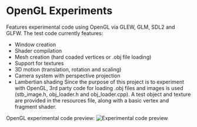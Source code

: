 # OpenGL Experiments
Features experimental code using OpenGL via GLEW, GLM, SDL2 and GLFW. The test code currently features:
  - Window creation
  - Shader compilation
  - Mesh creation (hard coaded vertices or .obj file loading)
  - Support for textures
  - 3D motion (translation, rotation and scaling)
  - Camera system with perspective projection
  - Lambertian shading
Since the purpose of this project is to experiment with OpenGL, 3rd party code for loading .obj files and images is used (stb_image.h, obj_loader.h and obj_loader.cpp). A test object and texture are provided in the resources file, along with a basic vertex and fragment shader.

OpenGL experimental code preview:
![Experimental code preview](https://i.imgur.com/0Regwp5.png)